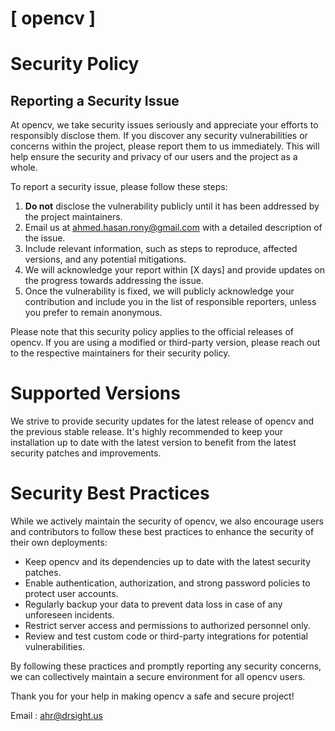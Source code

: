 # [ opencv ]

# Security Policy

## Reporting a Security Issue

At opencv, we take security issues seriously and appreciate your efforts to responsibly disclose them. If you discover any security vulnerabilities or concerns within the project, please report them to us immediately. This will help ensure the security and privacy of our users and the project as a whole.

To report a security issue, please follow these steps:

1. **Do not** disclose the vulnerability publicly until it has been addressed by the project maintainers.
2. Email us at [ahmed.hasan.rony@gmail.com](mailto:ahmed.hasan.rony@gmail.com) with a detailed description of the issue.
3. Include relevant information, such as steps to reproduce, affected versions, and any potential mitigations.
4. We will acknowledge your report within [X days] and provide updates on the progress towards addressing the issue.
5. Once the vulnerability is fixed, we will publicly acknowledge your contribution and include you in the list of responsible reporters, unless you prefer to remain anonymous.

Please note that this security policy applies to the official releases of opencv. If you are using a modified or third-party version, please reach out to the respective maintainers for their security policy.

# Supported Versions

We strive to provide security updates for the latest release of opencv and the previous stable release. It's highly recommended to keep your installation up to date with the latest version to benefit from the latest security patches and improvements.

# Security Best Practices

While we actively maintain the security of opencv, we also encourage users and contributors to follow these best practices to enhance the security of their own deployments:

- Keep opencv and its dependencies up to date with the latest security patches.
- Enable authentication, authorization, and strong password policies to protect user accounts.
- Regularly backup your data to prevent data loss in case of any unforeseen incidents.
- Restrict server access and permissions to authorized personnel only.
- Review and test custom code or third-party integrations for potential vulnerabilities.

By following these practices and promptly reporting any security concerns, we can collectively maintain a secure environment for all opencv users.

Thank you for your help in making opencv a safe and secure project!

Email : [ahr@drsight.us](mailto:ahr@drsight.us)


